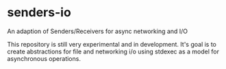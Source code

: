 # senders-io
An adaption of Senders/Receivers for async networking and I/O

This repository is still very experimental and in development. It's goal is to create abstractions for file and networking i/o using stdexec as a model for asynchronous operations.
